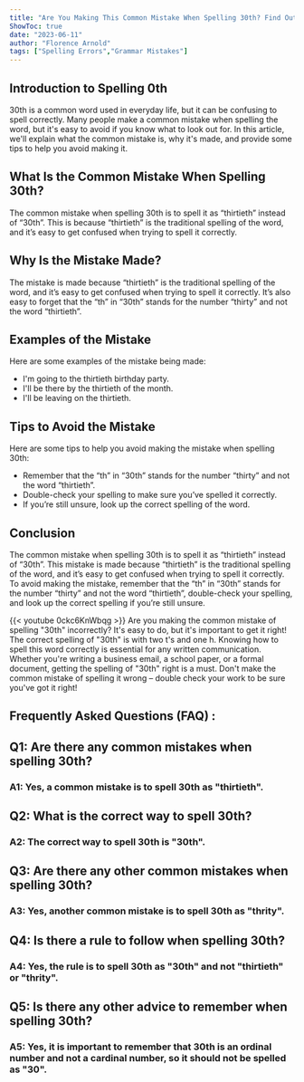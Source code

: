 ```yaml
---
title: "Are You Making This Common Mistake When Spelling 30th? Find Out Now!"
ShowToc: true 
date: "2023-06-11"
author: "Florence Arnold" 
tags: ["Spelling Errors","Grammar Mistakes"]
---
```

## Introduction to Spelling 0th

30th is a common word used in everyday life, but it can be confusing to spell correctly. Many people make a common mistake when spelling the word, but it's easy to avoid if you know what to look out for. In this article, we'll explain what the common mistake is, why it's made, and provide some tips to help you avoid making it.

## What Is the Common Mistake When Spelling 30th?

The common mistake when spelling 30th is to spell it as “thirtieth” instead of “30th”. This is because “thirtieth” is the traditional spelling of the word, and it’s easy to get confused when trying to spell it correctly.

## Why Is the Mistake Made?

The mistake is made because “thirtieth” is the traditional spelling of the word, and it’s easy to get confused when trying to spell it correctly. It’s also easy to forget that the “th” in “30th” stands for the number “thirty” and not the word “thirtieth”.

## Examples of the Mistake

Here are some examples of the mistake being made:

- I'm going to the thirtieth birthday party.
- I'll be there by the thirtieth of the month.
- I'll be leaving on the thirtieth.

## Tips to Avoid the Mistake

Here are some tips to help you avoid making the mistake when spelling 30th:

- Remember that the “th” in “30th” stands for the number “thirty” and not the word “thirtieth”.
- Double-check your spelling to make sure you’ve spelled it correctly.
- If you’re still unsure, look up the correct spelling of the word.

## Conclusion

The common mistake when spelling 30th is to spell it as “thirtieth” instead of “30th”. This mistake is made because “thirtieth” is the traditional spelling of the word, and it’s easy to get confused when trying to spell it correctly. To avoid making the mistake, remember that the “th” in “30th” stands for the number “thirty” and not the word “thirtieth”, double-check your spelling, and look up the correct spelling if you’re still unsure.

{{< youtube 0ckc6KnWbqg >}} 
Are you making the common mistake of spelling "30th" incorrectly? It's easy to do, but it's important to get it right! The correct spelling of "30th" is with two t's and one h. Knowing how to spell this word correctly is essential for any written communication. Whether you're writing a business email, a school paper, or a formal document, getting the spelling of "30th" right is a must. Don't make the common mistake of spelling it wrong – double check your work to be sure you've got it right!

## Frequently Asked Questions (FAQ) :
<h2>Q1: Are there any common mistakes when spelling 30th?</h2>

<h3>A1: Yes, a common mistake is to spell 30th as "thirtieth".</h3>

<h2>Q2: What is the correct way to spell 30th?</h2>

<h3>A2: The correct way to spell 30th is "30th".</h3>

<h2>Q3: Are there any other common mistakes when spelling 30th?</h2>

<h3>A3: Yes, another common mistake is to spell 30th as "thrity".</h3>

<h2>Q4: Is there a rule to follow when spelling 30th?</h2>

<h3>A4: Yes, the rule is to spell 30th as "30th" and not "thirtieth" or "thrity".</h3>

<h2>Q5: Is there any other advice to remember when spelling 30th?</h2>

<h3>A5: Yes, it is important to remember that 30th is an ordinal number and not a cardinal number, so it should not be spelled as "30".</h3>





